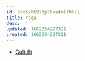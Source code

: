 ```yaml
---
id: 9ox5xb6973p7bka4mlf85kl
title: Yoga
desc: ''
updated: 1662354227321
created: 1662354227321
---
```


- [Cult.fit](https://www.youtube.com/watch?v=H2VT2Y-AupA&list=PLYzUD5yJQ02koxNlacxNkzNcwX1yGEsBt)
